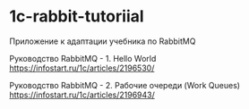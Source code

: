# 1c-rabbit-tutoriial

Приложение к адаптации учебника по RabbitMQ

Руководство RabbitMQ - 1. Hello World
https://infostart.ru/1c/articles/2196530/

Руководство RabbitMQ - 2. Рабочие очереди (Work Queues)
https://infostart.ru/1c/articles/2196943/
